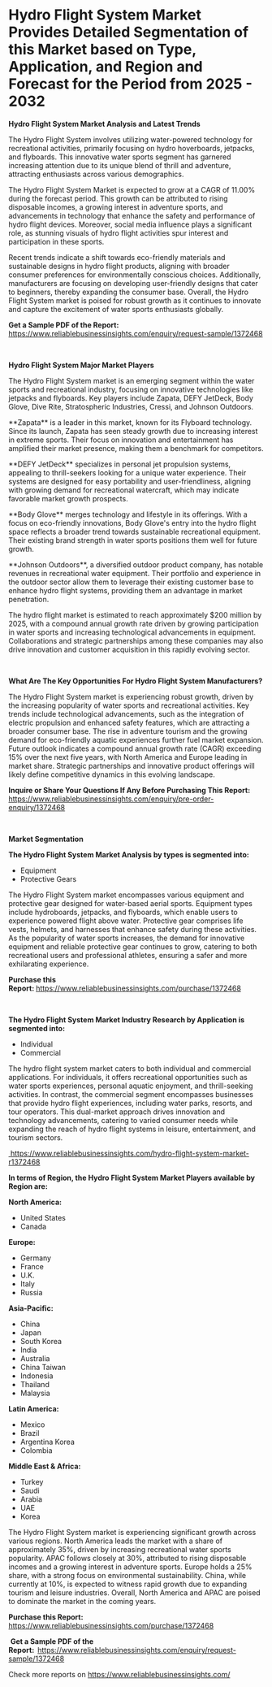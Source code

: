<p><h1>Hydro Flight System Market Provides Detailed Segmentation of this Market based on Type, Application, and Region and Forecast for the Period from 2025 - 2032</h1></p><p><strong>Hydro Flight System Market Analysis and Latest Trends</strong></p>
<p><p>The Hydro Flight System involves utilizing water-powered technology for recreational activities, primarily focusing on hydro hoverboards, jetpacks, and flyboards. This innovative water sports segment has garnered increasing attention due to its unique blend of thrill and adventure, attracting enthusiasts across various demographics. </p><p>The Hydro Flight System Market is expected to grow at a CAGR of 11.00% during the forecast period. This growth can be attributed to rising disposable incomes, a growing interest in adventure sports, and advancements in technology that enhance the safety and performance of hydro flight devices. Moreover, social media influence plays a significant role, as stunning visuals of hydro flight activities spur interest and participation in these sports.</p><p>Recent trends indicate a shift towards eco-friendly materials and sustainable designs in hydro flight products, aligning with broader consumer preferences for environmentally conscious choices. Additionally, manufacturers are focusing on developing user-friendly designs that cater to beginners, thereby expanding the consumer base. Overall, the Hydro Flight System market is poised for robust growth as it continues to innovate and capture the excitement of water sports enthusiasts globally.</p></p>
<p><strong>Get a Sample PDF of the Report:&nbsp;</strong> <a href="https://www.reliablebusinessinsights.com/enquiry/request-sample/1372468?utm_campaign=2983&utm_medium=2&utm_source=Github&utm_content=ia&utm_term=22032025&utm_id=hydro-flight-system">https://www.reliablebusinessinsights.com/enquiry/request-sample/1372468</a></p>
<p>&nbsp;</p>
<p><strong>Hydro Flight System Major Market Players</strong></p>
<p><p>The Hydro Flight System market is an emerging segment within the water sports and recreational industry, focusing on innovative technologies like jetpacks and flyboards. Key players include Zapata, DEFY JetDeck, Body Glove, Dive Rite, Stratospheric Industries, Cressi, and Johnson Outdoors.</p><p>**Zapata** is a leader in this market, known for its Flyboard technology. Since its launch, Zapata has seen steady growth due to increasing interest in extreme sports. Their focus on innovation and entertainment has amplified their market presence, making them a benchmark for competitors. </p><p>**DEFY JetDeck** specializes in personal jet propulsion systems, appealing to thrill-seekers looking for a unique water experience. Their systems are designed for easy portability and user-friendliness, aligning with growing demand for recreational watercraft, which may indicate favorable market growth prospects.</p><p>**Body Glove** merges technology and lifestyle in its offerings. With a focus on eco-friendly innovations, Body Glove's entry into the hydro flight space reflects a broader trend towards sustainable recreational equipment. Their existing brand strength in water sports positions them well for future growth.</p><p>**Johnson Outdoors**, a diversified outdoor product company, has notable revenues in recreational water equipment. Their portfolio and experience in the outdoor sector allow them to leverage their existing customer base to enhance hydro flight systems, providing them an advantage in market penetration.</p><p>The hydro flight market is estimated to reach approximately $200 million by 2025, with a compound annual growth rate driven by growing participation in water sports and increasing technological advancements in equipment. Collaborations and strategic partnerships among these companies may also drive innovation and customer acquisition in this rapidly evolving sector.</p></p>
<p>&nbsp;</p>
<p><strong>What Are The Key Opportunities For Hydro Flight System Manufacturers?</strong></p>
<p><p>The Hydro Flight System market is experiencing robust growth, driven by the increasing popularity of water sports and recreational activities. Key trends include technological advancements, such as the integration of electric propulsion and enhanced safety features, which are attracting a broader consumer base. The rise in adventure tourism and the growing demand for eco-friendly aquatic experiences further fuel market expansion. Future outlook indicates a compound annual growth rate (CAGR) exceeding 15% over the next five years, with North America and Europe leading in market share. Strategic partnerships and innovative product offerings will likely define competitive dynamics in this evolving landscape.</p></p>
<p><strong>Inquire or Share Your Questions If Any Before Purchasing This Report:</strong> <a href="https://www.reliablebusinessinsights.com/enquiry/pre-order-enquiry/1372468?utm_campaign=2983&utm_medium=2&utm_source=Github&utm_content=ia&utm_term=22032025&utm_id=hydro-flight-system">https://www.reliablebusinessinsights.com/enquiry/pre-order-enquiry/1372468</a></p>
<p>&nbsp;</p>
<p><strong>Market Segmentation</strong></p>
<p><strong>The Hydro Flight System Market Analysis by types is segmented into:</strong></p>
<p><ul><li>Equipment</li><li>Protective Gears</li></ul></p>
<p><p>The Hydro Flight System market encompasses various equipment and protective gear designed for water-based aerial sports. Equipment types include hydroboards, jetpacks, and flyboards, which enable users to experience powered flight above water. Protective gear comprises life vests, helmets, and harnesses that enhance safety during these activities. As the popularity of water sports increases, the demand for innovative equipment and reliable protective gear continues to grow, catering to both recreational users and professional athletes, ensuring a safer and more exhilarating experience.</p></p>
<p><strong>Purchase this Report:&nbsp;</strong><a href="https://www.reliablebusinessinsights.com/purchase/1372468?utm_campaign=2983&utm_medium=2&utm_source=Github&utm_content=ia&utm_term=22032025&utm_id=hydro-flight-system">https://www.reliablebusinessinsights.com/purchase/1372468</a></p>
<p>&nbsp;</p>
<p><strong>The Hydro Flight System Market Industry Research by Application is segmented into:</strong></p>
<p><ul><li>Individual</li><li>Commercial</li></ul></p>
<p><p>The hydro flight system market caters to both individual and commercial applications. For individuals, it offers recreational opportunities such as water sports experiences, personal aquatic enjoyment, and thrill-seeking activities. In contrast, the commercial segment encompasses businesses that provide hydro flight experiences, including water parks, resorts, and tour operators. This dual-market approach drives innovation and technology advancements, catering to varied consumer needs while expanding the reach of hydro flight systems in leisure, entertainment, and tourism sectors.</p></p>
<p><a href="https://www.reliablebusinessinsights.com/hydro-flight-system-market-r1372468?utm_campaign=2983&utm_medium=2&utm_source=Github&utm_content=ia&utm_term=22032025&utm_id=hydro-flight-system">&nbsp;https://www.reliablebusinessinsights.com/hydro-flight-system-market-r1372468</a></p>
<p><strong>In terms of Region, the Hydro Flight System Market Players available by Region are:</strong></p>
<p>
    <p> <strong> North America: </strong>
        <ul>
            <li>United States</li>
            <li>Canada</li>
        </ul>
        </p> 
    <p> <strong> Europe: </strong>
        <ul>
            <li>Germany</li>
            <li>France</li>
            <li>U.K.</li>
            <li>Italy</li>
            <li>Russia</li>
        </ul>
        </p> 
    <p> <strong> Asia-Pacific: </strong>
        <ul>
            <li>China</li>
            <li>Japan</li>
            <li>South Korea</li>
            <li>India</li>
            <li>Australia</li>
            <li>China Taiwan</li>
            <li>Indonesia</li>
            <li>Thailand</li>
            <li>Malaysia</li>
        </ul>
        </p> 
    <p> <strong> Latin America: </strong>
        <ul>
            <li>Mexico</li>
            <li>Brazil</li>
            <li>Argentina Korea</li>
            <li>Colombia</li>
        </ul>
        </p> 
    <p> <strong> Middle East & Africa: </strong>
        <ul>
            <li>Turkey</li>
            <li>Saudi</li>
            <li>Arabia</li>
            <li>UAE</li>
            <li>Korea</li>
        </ul>
    </p>
    </p>
<p><p>The Hydro Flight System market is experiencing significant growth across various regions. North America leads the market with a share of approximately 35%, driven by increasing recreational water sports popularity. APAC follows closely at 30%, attributed to rising disposable incomes and a growing interest in adventure sports. Europe holds a 25% share, with a strong focus on environmental sustainability. China, while currently at 10%, is expected to witness rapid growth due to expanding tourism and leisure industries. Overall, North America and APAC are poised to dominate the market in the coming years.</p></p>
<p><strong>Purchase this Report: </strong><a href="https://www.reliablebusinessinsights.com/purchase/1372468?utm_campaign=2983&utm_medium=2&utm_source=Github&utm_content=ia&utm_term=22032025&utm_id=hydro-flight-system">https://www.reliablebusinessinsights.com/purchase/1372468</a></p>
<p>&nbsp;<strong>Get a Sample PDF of the Report:&nbsp;&nbsp;</strong><a href="https://www.reliablebusinessinsights.com/enquiry/request-sample/1372468?utm_campaign=2983&utm_medium=2&utm_source=Github&utm_content=ia&utm_term=22032025&utm_id=hydro-flight-system">https://www.reliablebusinessinsights.com/enquiry/request-sample/1372468</a></p>
<p><strong></strong></p>
<p>Check more reports on <a href="https://www.reliablebusinessinsights.com/?utm_campaign=2983&utm_medium=2&utm_source=Github&utm_content=ia&utm_term=22032025&utm_id=hydro-flight-system">https://www.reliablebusinessinsights.com/</a></p>